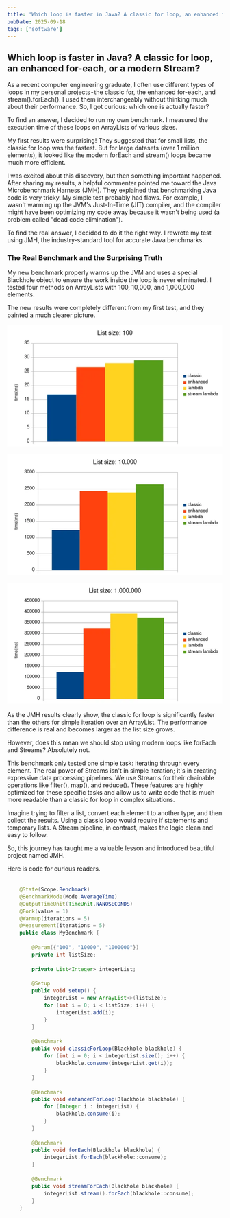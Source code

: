 ```yaml
--- 
title: 'Which loop is faster in Java? A classic for loop, an enhanced for-each, or a modern Stream?'
pubDate: 2025-09-18
tags: ['software']
---
```


## Which loop is faster in Java? A classic for loop, an enhanced for-each, or a modern Stream?
As a recent computer engineering graduate, I often use different types of loops in my personal projects - the classic for, the enhanced for-each, and stream().forEach(). I used them interchangeably without thinking much about their performance. So, I got curious: which one is actually faster?

To find an answer, I decided to run my own benchmark. I measured the execution time of these loops on ArrayLists of various sizes.

My first results were surprising! They suggested that for small lists, the classic for loop was the fastest. But for large datasets (over 1 million elements), it looked like the modern forEach and stream() loops became much more efficient.

I was excited about this discovery, but then something important happened. After sharing my results, a helpful commenter pointed me toward the Java Microbenchmark Harness (JMH). They explained that benchmarking Java code is very tricky. My simple test probably had flaws. For example, I wasn't warming up the JVM's Just-In-Time (JIT) compiler, and the compiler might have been optimizing my code away because it wasn't being used (a problem called "dead code elimination").

To find the real answer, I decided to do it the right way. I rewrote my test using JMH, the industry-standard tool for accurate Java benchmarks.

### The Real Benchmark and the Surprising Truth

My new benchmark properly warms up the JVM and uses a special Blackhole object to ensure the work inside the loop is never eliminated. I tested four methods on ArrayLists with 100, 10,000, and 1,000,000 elements.

The new results were completely different from my first test, and they painted a much clearer picture.

![JMH benchmark results for 100 elements, showing classic for loop is fastest.](../../assets/jmh-benchmark-100.png)

![JMH benchmark results for 10,000 elements, highlighting the significant performance lead of the classic for loop.](../../assets/jmh-benchmark-10k.png)

![JMH benchmark results for 1,000,000 elements, demonstrating the classic for loop\'s superior performance at scale.](../../assets/jmh-benchmark-1M.png)

As the JMH results clearly show, the classic for loop is significantly faster than the others for simple iteration over an ArrayList. The performance difference is real and becomes larger as the list size grows.

However, does this mean we should stop using modern loops like forEach and Streams? Absolutely not.

This benchmark only tested one simple task: iterating through every element. The real power of Streams isn't in simple iteration; it's in creating expressive data processing pipelines. We use Streams for their chainable operations like filter(), map(), and reduce(). These features are highly optimized for these specific tasks and allow us to write code that is much more readable than a classic for loop in complex situations.

Imagine trying to filter a list, convert each element to another type, and then collect the results. Using a classic loop would require if statements and temporary lists. A Stream pipeline, in contrast, makes the logic clean and easy to follow.

So, this journey has taught me a valuable lesson and introduced beautiful project named JMH.

Here is code for curious readers.

```java

    @State(Scope.Benchmark)
    @BenchmarkMode(Mode.AverageTime)
    @OutputTimeUnit(TimeUnit.NANOSECONDS)
    @Fork(value = 1)
    @Warmup(iterations = 5)
    @Measurement(iterations = 5)
    public class MyBenchmark {

        @Param({"100", "10000", "1000000"})
        private int listSize;

        private List<Integer> integerList;

        @Setup
        public void setup() {
            integerList = new ArrayList<>(listSize);
            for (int i = 0; i < listSize; i++) {
                integerList.add(i);
            }
        }

        @Benchmark
        public void classicForLoop(Blackhole blackhole) {
            for (int i = 0; i < integerList.size(); i++) {
                blackhole.consume(integerList.get(i));
            }
        }

        @Benchmark
        public void enhancedForLoop(Blackhole blackhole) {
            for (Integer i : integerList) {
                blackhole.consume(i);
            }
        }

        @Benchmark
        public void forEach(Blackhole blackhole) {
            integerList.forEach(blackhole::consume);
        }

        @Benchmark
        public void streamForEach(Blackhole blackhole) {
            integerList.stream().forEach(blackhole::consume);
        }
    }

```